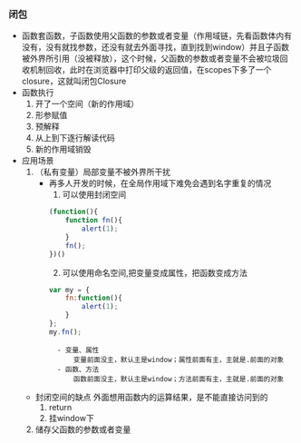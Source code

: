 ### 闭包
- 函数套函数，子函数使用父函数的参数或者变量（作用域链，先看函数体内有没有，没有就找参数，还没有就去外面寻找，直到找到window）并且子函数被外界所引用（没被释放），这个时候，父函数的参数或者变量不会被垃圾回收机制回收，此时在浏览器中打印父级的返回值，在scopes下多了一个closure，这就叫闭包Closure
- 函数执行
    1. 开了一个空间（新的作用域）
    2. 形参赋值
    3. 预解释
    4. 从上到下逐行解读代码
    5. 新的作用域销毁
- 应用场景
    1. （私有变量）局部变量不被外界所干扰
        - 再多人开发的时候，在全局作用域下难免会遇到名字重复的情况
            1. 可以使用封闭空间
            ```javascript
            (function(){
                function fn(){
                    alert(1);
                }
                fn();
            })()
            ```
            2. 可以使用命名空间,把变量变成属性，把函数变成方法
            ```javascript
            var my = {
                fn:function(){
                    alert(1);
                }
            };
            my.fn();
            ```
                - 变量、属性
                    变量前面没主，默认主是window；属性前面有主，主就是.前面的对象
                - 函数、方法
                    函数前面没主，默认主是window；方法前面有主，主就是.前面的对象
    - 封闭空间的缺点
        外面想用函数内的运算结果，是不能直接访问到的
        1. return
        2. 挂window下
    2. 储存父函数的参数或者变量